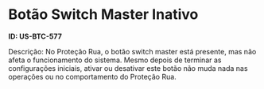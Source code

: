 # Botão Switch Master Inativo

**ID: US-BTC-577**

Descrição: No Proteção Rua, o botão switch master está presente, mas não afeta o funcionamento do sistema. Mesmo depois de terminar as configurações iniciais, ativar ou desativar este botão não muda nada nas operações ou no comportamento do Proteção Rua.
